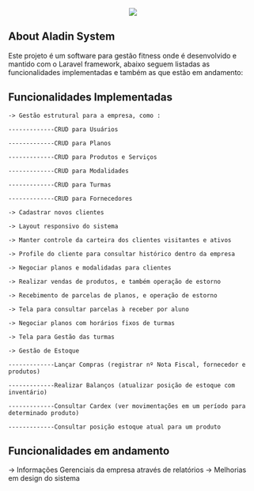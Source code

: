 <p align="center"><img src="https://laravel.com/assets/img/components/logo-laravel.svg"></p>
  
## About Aladin System

<p>
	Este projeto é um software para gestão fitness onde é desenvolvido e mantido com o Laravel framework, abaixo seguem listadas as funcionalidades implementadas e também as que estão em andamento:
</p>

<h2>Funcionalidades Implementadas</h2>
	
<p>	
	
	-> Gestão estrutural para a empresa, como : 

	-------------CRUD para Usuários 

	-------------CRUD para Planos  

	-------------CRUD para Produtos e Serviços 

	-------------CRUD para Modalidades 

	-------------CRUD para Turmas 	

	-------------CRUD para Fornecedores 	

	-> Cadastrar novos clientes

	-> Layout responsivo do sistema

	-> Manter controle da carteira dos clientes visitantes e ativos

	-> Profile do cliente para consultar histórico dentro da empresa

	-> Negociar planos e modalidadas para clientes 
	
	-> Realizar vendas de produtos, e também operação de estorno 

	-> Recebimento de parcelas de planos, e operação de estorno 

	-> Tela para consultar parcelas à receber por aluno

	-> Negociar planos com horários fixos de turmas 

	-> Tela para Gestão das turmas 

	-> Gestão de Estoque 

	-------------Lançar Compras (registrar nº Nota Fiscal, fornecedor e produtos)
 
	-------------Realizar Balanços (atualizar posição de estoque com inventário)

	-------------Consultar Cardex (ver movimentações em um período para determinado produto)

	-------------Consultar posição estoque atual para um produto

</p>

<h2>Funcionalidades em andamento</h2>

<p>	
	-> Informações Gerenciais da empresa através de relatórios
	-> Melhorias em design do sistema
</p>  